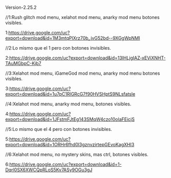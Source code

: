 Version-2.25.2

//1:Rush glitch mod menu, xelahot mod menu, anarky mod menu botones visibles.

1:https://drive.google.com/uc?export=download&id=1M3mtqPlXrz70b_jvG52bd--9XGgWpNMI


//2:Lo mismo que el 1 pero con botones invisibles.
                      
2:https://drive.google.com/uc?export=download&id=13lHLjgIAZ-xEViXNHT-TAuMGbpC-Kjb7


//3:Xelahot mod menu, iGameGod mod menu, anarky mod menu botones visibles.
        
3:https://drive.google.com/uc?export=download&id=1u7pC1RlGRcG7f90HVSHptS9NLsfatsle


//4:Xelahot mod menu, anarky mod menu, botones visibles.
                      
4:https://drive.google.com/uc?export=download&id=1JFstmFJtEg143SMqW4czo10olaFEicjS


//5:Lo mismo que el 4 pero con botones invisibles.
                      
5:https://drive.google.com/uc?export=download&id=1ORHr6fhd0l3gznvzirtepGEvoKagXHI3


//6:Xelahot mod menu, no mystery skins, mas ctrl, botones visibles.
                      
6:https://drive.google.com/uc?export=download&id=1-Dqrl0SX6XWCQpRLoS5Kv7ASy9OGu3gJ
